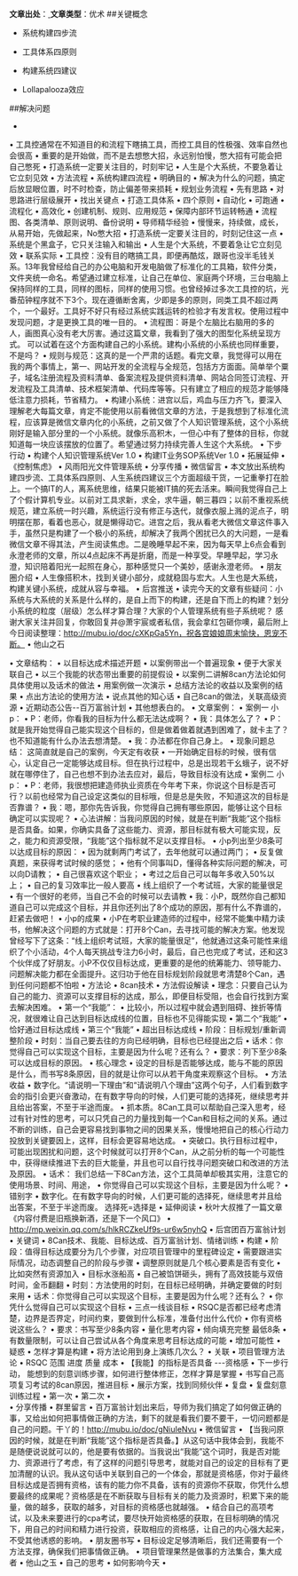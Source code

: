 **文章出处**：[ ](http://mp.weixin.qq.com/s/oFV5jnQGuaK4khE_SSLLzg)
**文章类型**：优术
##关键概念

- 系统构建四步流


- 工具体系四原则

- 构建系统四建议

- Lollapalooza效应


##解决问题

- 



•	工具控通常在不知道目的和流程下瞎搞工具，而控工具目的性极强、效率自然也会很高
•	重要的是开始做，而不是去想憋大招，永远别怕慢，憋大招有可能会把自己憋死
•	打造系统一定要关注目的，时刻牢记
•	人生是个大系统，不要急着让它立刻见效
•	方法流程
•	系统构建四流程
•	明确目的
•	解决为什么的问题，搞定后放显眼位置，时不时检查，防止偏差带来损耗
•	规划业务流程
•	先有思路
•	对思路进行层级展开
•	找出关键点
•	打造工具体系
•	四个原则
•	自动化
•	可跑通
•	流程化
•	高效化
•	创建机制、规则、应用规范
•	保障内部环节运转畅通
•	流程图、各类清单、原则说明、备份说明
•	导师精华经验
•	慢慢来，持续做，成长，从易开始，先做起来，No憋大招
•	打造系统一定要关注目的，时刻记住这一点
•	系统是个黑盒子，它只关注输入和输出
•	人生是个大系统，不要着急让它立刻见效
•	联系实际
•	工具控：没有目的瞎搞工具，即便再酷炫，跟哥也没半毛钱关系。13年我曾经给自己的办公电脑和开发电脑做了标准化的工具箱，软件分类，文件夹统一命名。希望通过建立标准，让自己在单位、家庭两个环境，三台电脑上保持同样的工具，同样的图标，同样的使用习惯。也曾经掉过多次工具控的坑，光番茄钟程序就不下3个。现在遵循断舍离，少即是多的原则，同类工具不超过两个，一个最好。工具好不好只有经过系统实践运转的检验才有发言权。使用过程中发现问题，才是更换工具的唯一目的。
•	流程图：哥是个左脑比右脑用的多的人，画图真心没有老大厉害。通过这篇文章，我看到了强大的图型化系统呈现方式。 可以试着在这个方面构建自己的小系统。建构小系统的小系统也同样重要，不是吗？
•	规则与规范：这真的是一个严肃的话题。看完文章，我觉得可以用在我的两个事情上，第一、网站开发的全流程与全规范，包括方方面面。简单举个粟子，域名注册流程及资料清单、备案流程及提供资料清单、网站合同签订流程、开发流程及工具清单、技术框架清单、代码库等等。只有建立了相应的规范才能够降低注意力损耗，节省精力。
•	构建小系统：进宫以后，鸡血与压力齐飞，要深入理解老大每篇文章，肯定不能使用以前看微信文章的方法，于是我想到了标准化流程，应该算是微信文章内化的小系统，之前又做了个人知识管理系统，这个小系统刚好是输入部分里的一个小系统。就像乐高积木，一但心中有了整体的目标，你就知道每一块应该摆放的位置了。希望通过努力持续完善人生这个大系统。
•	下步行动
•	构建个人知识管理系统Ver 1.0
•	构建IT业务SOP系统Ver 1.0
•	拓展延伸
•	《控制焦虑》
•	风雨阳光文件管理系统
•	分享传播
•	微信留言
•	本文放出系统构建四步流、工具体系四原则、人生系统四建议三个方面超级干货，一记重拳打在脸上。一个搞IT的人，离系统思维，结果只能被IT搞的死去活来。瞬间我觉得自己上了个假计算机专业。以前对工具求新，求全，求牛逼，朝三暮四；以前不重视系统规范，建立系统一时兴趣，系统运行没有修正与迭代，就像衣服上溅的泥点子，明明摆在那，看着也恶心，就是懒得动它。进宫之后，我从看老大微信文章这件事入手，虽然只是构建了一个极小的系统，却解决了我两个困扰已久的大问题，一是看微信文章不得其法，产生阅读焦虑。二是晚睡早起不来，因为每天早上6点会看到永澄老师的文章，所以4点起床不再是折磨，而是一种享受。早睡早起，学习永澄，知识陪着阳光一起照在身心，那种感觉只一个美妙，感谢永澄老师。
•	朋友圈介绍
•	人生像搭积木，找到关键小部分，成就稳固与宏大。人生也是大系统，构建关键小系统，成就从容与幸福。
•	后宫推送
•	读完今天的文章有些疑问：小系统与大系统的关系是什么样的，是自上而下的构建，还是自下而上的构建？划分小系统的粒度（层级）怎么样才算合理？大家的个人管理系统有些子系统呢？ 感谢大家关注并回复，你敢回复并@萧宇宸或者私信，我会拿红包砸你噢，最后附上今日阅读整理：http://mubu.io/doc/cXKpGa5Yn，祝各宫娘娘周末愉快，恩宠不断。
•	他山之石

•	文章结构：
•	以目标达成术描述开题
•	以案例带出一个普遍现象
•	便于大家关联自己
•	以三个我能的状态带出重要的前提假设
•	以案例二讲解8can方法论如何具体使用以及话术的做法
•	用案例做一次演示
•	总结方法论的收益以及案例的结果
•	点出方法论的使用方法
•	说点其他的知心话
•	自己8can的做法，关联高级资源
•	近期动态公告--百万富翁计划
•	其他想表白的。
•	文章案例：
•	案例一 小p：
•	P：老师，你看我的目标为什么都无法达成啊？
•	我：具体怎么了？
•	P：就是我开始觉得自己能实现这个目标的，但是做着做着就遇到困难了，就卡主了？也不知道能有什么办法去想清楚。
•	我：办法都在你自己身上。
•	现象问题总结：
这简直就是自己的案例，今天定有收获
•	一开始确定目标的时候，很有信心，认定自己一定能够达成目标。但在执行过程中，总是出现若干幺蛾子，说不好就在哪停住了，自己也想不到办法去应对，最后，导致目标没有达成
•	案例二 小p：
•	P：老师，我很想把建造师执业资质在今年考下来，你说这个目标是否可行？以前也经常为自己设定这类似的目标哦，但是总是失败，不知道这次的目标是否靠谱？
•	我：嗯，那你先告诉我，你觉得自己拥有哪些原因，能够让这个目标确定可以实现呢？
•	心法讲解：当我问原因的时候，就是在判断“我能”这个指标是否具备。如果，你确实具备了这些能力、资源，那目标就有极大可能实现，反之，能力和资源受限，“我能”这个指标就不足以支撑目标。
•	小p列出至少8条可以达成目标的原因：
•	因为就剩两门考试了，去年他就可以通过两门；
•	反复做真题，来获得考试时候的感觉；
•	他有个同事叫D，懂得各种实际问题的解决，可以向D请教；
•	自己很喜欢这个职业；
•	考过之后自己可以每年多收入50%以上；
•	自己的复习效率比一般人要高
•	线上组织了一个考试班，大家的能量很足
•	有一个很好的老师，当自己不会的时候可以去请教
•	我：小P，既然你自己都知道自己可以完成这个目标，并且你还列出了8个成功的原因，那有什么不靠谱的，赶紧去做吧！
•	小p的成果
•	小P在考职业建造师的过程中，经常不能集中精力读书，他解决这个问题的方式就是：打开8个Can，去寻找可能的解决方案。他发现曾经写下了这条：“线上组织考试班，大家的能量很足”，他就通过这条可能性来组织了个小活动，4个人每天挑战专注力6小时，最后，自己也完成了考试，还和这3个伙伴成了好朋友。小P不仅仅目标达成，更重要的是他的统筹能力、领导能力、问题解决能力都在全面提升。这归功于他在目标规划阶段就思考清楚8个Can，遇到任何问题都不怕啦
•	方法论
•	8can技术
•	方法假设解读
•	理念：只要自己认为自己的能力、资源可以支撑目标的达成，那么，即便目标受阻，也会自行找到方案去解决困难。
•	第一个“我能”：
•	比较小，所以过程中就会遇到阻碍、挫折等情况，就很难让自己达到目标达成线的位置，目标也不见得能实现
•	第二个“我能”
•	恰好通过目标达成线
•	第三个“我能”
•	超出目标达成线
•	阶段：目标规划/重新调整阶段
•	时刻：当自己要去往的方向已经明确，目标也已经提出之后
•	话术：你觉得自己可以实现这个目标，主要是因为什么呢？还有么？
•	要求：列下至少8条可以达成目标的原因。
•	核心理念
•	设定的目标是否能够达成，能与不能的原因是什么，而书写8条原因，目的就是让你可以从若干角度来观察这个目标。
•	方法收益
•	数字化。“请说明一下理由”和“请说明八个理由”这两个句子，人们看到数字会的指引会更兴奋激动，在有数字导向的时候，人们更可能的选择死，继续思考并且给出答案，不至于半途而废。
•	抓本质。8Can工具可以帮助自己深入思考，经过有针对性的思考，可以只凭自己的力量找到每一个Can和目标之间的关系。通过不断的训练，自己会更容易找到事物之间的因果关系，慢慢地把自己的核心行动力投放到关键要因上，这样，目标会更容易地达成。
•	突破口。执行目标过程中，可能出现困扰和问题，这个时候就可以打开8个Can，从之前分析的每一个可能性中，获得继续推进下去的巨大能量，并且也可以自行找寻问题突破口和改进的方法及原因。
•	话术：
我们总结一下8Can方法，这个工具简单却极其实用，注意它的使用场景、时间、用途，
•	你觉得自己可以实现这个目标，主要是因为什么呢？
•	错别字
•	数字化。在有数字导向的时候，人们更可能的选择死，继续思考并且给出答案，不至于半途而废。 选择死=选择是
•	延伸阅读
•	秋叶大叔推了一篇文章《内容付费是旧瓶换新酒，还是下一个风口》
•	http://mp.weixin.qq.com/s/hlkRCZkeUf9s-ur6w5nyhQ
•	后宫团百万富翁计划
•	关键词
•	8Can技术、我能、目标达成、百万富翁计划、情绪训练
•	构建
•	阶段：值得目标达成要分为几个步骤，对应项目管理中的里程碑设定
•	需要跟进实际情况，动态调整自己的阶段与步骤
•	调整原则就是几个核心要素是否有变化
•	比如突然有资源加入
•	目标水涨船高
•	自己被馅饼砸头，拥有了高效技能与双倍时间，金币翻翻
•	时刻：方法使用的时刻，在目标已经明确，并确定要做的时刻来用
•	话术：你觉得自己可以实现这个目标，主要是因为什么呢？还有么？
•	你凭什么觉得自己可以实现这个目标
•	三点一线谈目标
•	RSQC是否都已经考虑清楚，边界是否界定，时间约束，要做到什么标准，准备付出什么代价
•	你有资格说这些么？
•	要求：书写至少8条内容
•	量化思考内容
•	倾向填充完整 最低8条
•	有数量限制，可以让自己尝试从各个角度来思考目标达成的可能
•	增加可能性
•	疑惑
•	怎样才算是构建
•	将方法论用到身上演练几次么？
•	关联
•	项目管理方法论
•	RSQC 范围 进度 质量 成本
•	【我能】的指标是否具备 ---资格感
•	下一步行动，
能想到的刻意训练步骤，如何进行整体修正，怎样才算是掌握
•	书写自己高项复习考试的8can原因，推进目标
•	展示方案，找到同频伙伴
•	复盘
•	复盘刻意训练过程
•	第一次
•	第二次
•	
•	分享传播
•	群里留言
•	百万富翁计划出来后，导师为我们搞定了如何做正确的事，又给出如何把事情做正确的方法，剩下的就是看我们要不要干，一切问题都是自己的问题。干丫的！http://mubu.io/doc/gNiuIeNvu
•	微信留言
•	【当我问原因的时候，就是在判断“我能”这个指标是否具备。】从这句话中我体会到，我能不是随便说说就可以的，他是要有依据的。当我说出“我能”这个词时，我是否对能力、资源进行了考虑，有了这样的问题引导思考，就能对自己的设定的目标有了更加清醒的认识。我从这句话中关联到自己的一个体会，那就是资格感，你对于最终目标达成是否拥有资格，该有的能力你不具备，该有的资源你不获取，你凭什么想要最终的成果呢？资格感是在不断获取与目标有关的能力及资源时，积累下来的能量，做的越多，获取的越多，对目标的资格感也就越强。
•	结合自己的高项考试，以及未来要进行的cpa考试，要尽快开始资格感的获取，在目标明确的情况下，用自己的时间和精力进行投资，获取相应的资格感，让自己的内心强大起来，不受其他诱惑的影响。
•	朋友圈书写
•	目标设定足够清晰后，我们还需要有一个方法支撑，确保我们把事情做正确。
•	项目管理果然是做事的方法集合，集大成者
•	他山之玉
•	自己的思考
•	如何影响今天
•	
